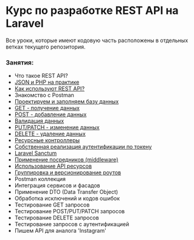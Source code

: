 # Курс по разработке REST API на Laravel

Все уроки, которые имеют кодовую часть расположены в отдельных 
ветках текущего репозитория.

### Занятия:

- Что такое REST API?
- [JSON и PHP на практике](https://github.com/somecode-pro/laravel-api-development/tree/json)
- [Как используют REST API?](https://github.com/somecode-pro/laravel-api-development/tree/how-use-rest-api)
- Знакомство с Postman
- [Проектируем и заполняем базу данных](https://github.com/somecode-pro/laravel-api-development/tree/shop_api_migrations_and_factories)
- [GET - получение данных](https://github.com/somecode-pro/laravel-api-development/tree/shop_api_get)
- [POST - добавление данных](https://github.com/somecode-pro/laravel-api-development/tree/shop_api_post)
- [Валидация данных](https://github.com/somecode-pro/laravel-api-development/tree/shop_api_validation)
- [PUT/PATCH - изменение данных](https://github.com/somecode-pro/laravel-api-development/tree/shop_api_put_and_patch)
- [DELETE - удаление данных](https://github.com/somecode-pro/laravel-api-development/tree/shop_api_delete)
- [Ресурсные контроллеры](https://github.com/somecode-pro/laravel-api-development/tree/shop_api_resource_controller)
- [Собственная реализация аутентификации по токену](https://github.com/somecode-pro/laravel-api-development/tree/shop_api_custom_auth)
- [Laravel Sanctum](https://github.com/somecode-pro/laravel-api-development/tree/shop_api_sanctum)
- [Применение посредников (middleware)](https://github.com/somecode-pro/laravel-api-development/tree/shop_api_middleware)
- [Использование API ресурсов](https://github.com/somecode-pro/laravel-api-development/tree/shop_api_resources)
- [Группировка и версионирование роутов](https://github.com/somecode-pro/laravel-api-development/tree/shop_api_route_groups)
- Postman коллекция
- Интеграция сервисов и фасадов
- Применение DTO (Data Transfer Object)
- Обработка исключений и кодов ошибок
- Тестирование GET запросов
- Тестирование POST/PUT/PATCH запросов
- Тестирование DELETE запросов
- Тестирование запросов с аутентификацией
- Пишем API для аналога 'Instagram'